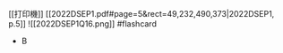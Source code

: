 [[打印機]]
[[2022DSEP1.pdf#page=5&rect=49,232,490,373|2022DSEP1, p.5]]
![[2022DSEP1Q16.png]] #flashcard 
- B
<!--ID: 1730705096660-->



